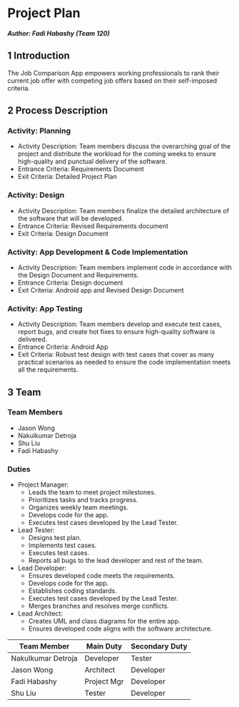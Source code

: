# Project Plan

##### Author: Fadi Habashy (Team 120)

## 1 Introduction
The Job Comparison App empowers working professionals to rank their current job offer with competing job offers based on their self-imposed criteria.

## 2 Process Description

### Activity: Planning

* Activity Description: Team members discuss the overarching goal of the project and distribute the workload for the coming weeks to ensure high-quality and punctual delivery of the software.
* Entrance Criteria: Requirements Document
* Exit Criteria: Detailed Project Plan


### Activity: Design

* Activity Description: Team members finalize the detailed architecture of the software that will be developed.
* Entrance Criteria: Revised Requirements document
* Exit Criteria: Design Document

### Activity: App Development & Code Implementation

* Activity Description: Team members implement code in accordance with the Design Document and Requirements.
* Entrance Criteria: Design document
* Exit Criteria: Android app and Revised Design Document


### Activity: App Testing

* Activity Description: Team members develop and execute test cases, report bugs, and create hot fixes to ensure high-quality software is delivered.
* Entrance Criteria: Android App
* Exit Criteria: Robust test design with test cases that cover as many practical scenarios as needed to ensure the code implementation meets all the requirements.


## 3 Team

### Team Members

* Jason Wong
* Nakulkumar Detroja 
* Shu Liu
* Fadi Habashy

### Duties

* Project Manager:
	* Leads the team to meet project milestones.
	* Prioritizes tasks and tracks progress.
	* Organizes weekly team meetings.
	* Develops code for the app.
	* Executes test cases developed by the Lead Tester.
* Lead Tester:
	* Designs test plan.
	* Implements test cases.
	* Executes test cases.
	* Reports all bugs to the lead developer and rest of the team.
* Lead Developer:
	* Ensures developed code meets the requirements.
	* Develops code for the app.
	* Establishes coding standards.
	* Executes test cases developed by the Lead Tester.
	* Merges branches and resolves merge conflicts.
* Lead Architect:
	* Creates UML and class diagrams for the entire app.
	* Ensures developed code aligns with the software architecture.


|    Team Member   |  Main Duty | Secondary Duty |
|------------------|------------|----------------|
|Nakulkumar Detroja|Developer   |     Tester     |
|Jason Wong        |Architect   |    Developer   |
|Fadi Habashy      |Project Mgr |    Developer   |
|Shu Liu           |Tester      |    Developer   |